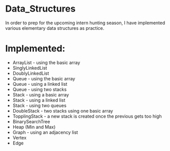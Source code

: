 Data_Structures
===============

In order to prep for the upcoming intern hunting season, I have implemented various elementary data structures as practice.

Implemented:
============
* ArrayList - using the basic array
* SinglyLinkedList
* DoublyLinkedList
* Queue - using the basic array
* Queue - using a linked list
* Queue - using two stacks
* Stack - using a basic array
* Stack - using a linked list
* Stack - using two queues
* DoubleStack - two stacks using one basic array
* TopplingStack - a new stack is created once the previous gets too high
* BinarySearchTree
* Heap (Min and Max)
* Graph - using an adjacency list
*   Vertex
*   Edge
